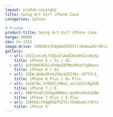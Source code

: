 ```yaml
---
layout: produk-casinghp
title: Swing Art Girl iPhone Case
categories: iphone

# Produk
product-title: Swing Art Girl iPhone Case
harga: 90000
sku: hn-3252
image-drive: 1SRUkEifk8gKGQThZYIrJ8aWswOiY4hlv
gallery:
  - url: 152ILkssHLY7A5u5lAoWIk0zWS2xvHLFp
    title: iPhone 5 / 5s / SE
  - url: 1U3VUWfAEAizDsBpGXFMmxRGaCFg68yxu
    title: iPhone 6 / 6s
  - url: 1hEW_WxNL0PxVchNza32IYRi-iKTTVrI_
    title: iPhone 6 Plus / 6s Plus
  - url: 1wXAlBw_5YR0SC1HWa2_nwJzQlktAg9dN
    title: iPhone 7 / 8
  - url: 1NR7hkH5lAGOgoB6NUirqomMsbAxbvEBm
    title: iPhone 7 Plus / 8 Plus
  - url: 1SRUkEifk8gKGQThZYIrJ8aWswOiY4hlv
    title: iPhone X
---
```

